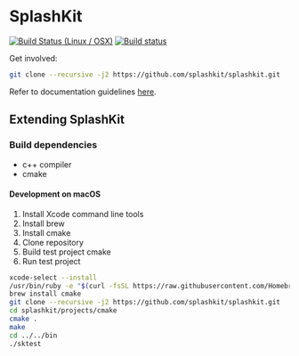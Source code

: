 # SplashKit

[![Build Status (Linux / OSX)](https://travis-ci.org/splashkit/splashkit-core.svg?branch=develop)](https://travis-ci.org/splashkit/splashkit-core)
[![Build status](https://ci.appveyor.com/api/projects/status/rp46q64glrttols6/branch/develop?svg=true)](https://ci.appveyor.com/project/macite/splashkit/branch/develop)

Get involved:

```bash
git clone --recursive -j2 https://github.com/splashkit/splashkit.git
```

Refer to documentation guidelines [here](https://github.com/splashkit/splashkit-translator#splashkit-documentation-guidelines).

## Extending SplashKit

### Build dependencies

* c++ compiler
* cmake

#### Development on macOS

1. Install Xcode command line tools
1. Install brew
1. Install cmake
1. Clone repository
1. Build test project cmake
1. Run test project

```sh
xcode-select --install
/usr/bin/ruby -e "$(curl -fsSL https://raw.githubusercontent.com/Homebrew/install/master/install)"
brew install cmake
git clone --recursive -j2 https://github.com/splashkit/splashkit.git
cd splashkit/projects/cmake
cmake .
make
cd ../../bin
./sktest
```
